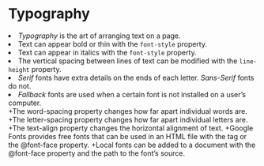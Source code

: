 <h1>Typography</h1>

<li><em>Typography</em> is the art of arranging text on a page.<br>
<li>Text can appear bold or thin with the <code class="code__2rdF32qjRVp7mMVBHuPwDS">font-style</code> property.<br>
<li>Text can appear in italics with the <code class="code__2rdF32qjRVp7mMVBHuPwDS">font-style</code> property.<br>
<li>The vertical spacing between lines of text can be modified with the <code class="code__2rdF32qjRVp7mMVBHuPwDS">line-height</code> property.<br>
<li><em>Serif</em> fonts have extra details on the ends of each letter. <em>Sans-Serif</em> fonts do not.<br>
<li><em>Fallback</em> fonts are used when a certain font is not installed on a user’s computer.<br>
+The word-spacing property changes how far apart individual words are.
+The letter-spacing property changes how far apart individual letters are.
+The text-align property changes the horizontal alignment of text.
+Google Fonts provides free fonts that can be used in an HTML file with the <link> tag or the @font-face property.
+Local fonts can be added to a document with the @font-face property and the path to the font’s source.
